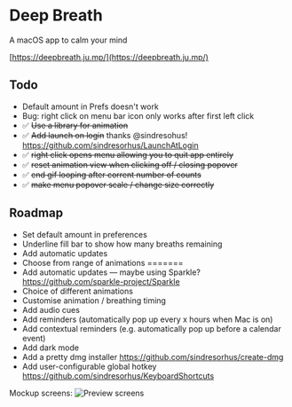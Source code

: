 # Deep Breath
A macOS app to calm your mind

[https://deepbreath.ju.mp/](https://deepbreath.ju.mp/)

## Todo

- Default amount in Prefs doesn't work
- Bug: right click on menu bar icon only works after first left click
- ✅ ~~Use a library for animation~~ 
- ✅ ~~Add launch on login~~ thanks @sindresohus! https://github.com/sindresorhus/LaunchAtLogin
- ✅ ~~right click opens menu allowing you to quit app entirely~~
- ✅ ~~reset animation view when clicking off / closing popover~~
- ✅ ~~end gif looping after corrent number of counts~~
- ✅ ~~make menu popover scale / change size correctly~~

## Roadmap

- Set default amount in preferences
- Underline fill bar to show how many breaths remaining
- Add automatic updates
- Choose from range of animations
=======
- Add automatic updates — maybe using Sparkle? https://github.com/sparkle-project/Sparkle
- Choice of different animations
- Customise animation / breathing timing
- Add audio cues
- Add reminders (automatically pop up every x hours when Mac is on)
- Add contextual reminders (e.g. automatically pop up before a calendar event)
- Add dark mode
- Add a pretty dmg installer https://github.com/sindresorhus/create-dmg
- Add user-configurable global hotkey https://github.com/sindresorhus/KeyboardShortcuts

Mockup screens: 
![Preview screens](https://i.imgur.com/f2m4LAI.png)
